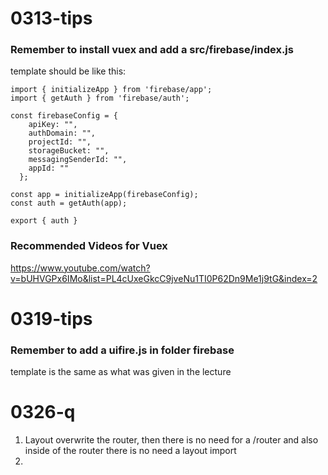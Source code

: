 # 0313-tips

### Remember to install vuex and add a src/firebase/index.js
template should be like this:
```
import { initializeApp } from 'firebase/app';
import { getAuth } from 'firebase/auth';

const firebaseConfig = {
    apiKey: "",
    authDomain: "",
    projectId: "",
    storageBucket: "",
    messagingSenderId: "",
    appId: ""
  };

const app = initializeApp(firebaseConfig);
const auth = getAuth(app);

export { auth }
```

### Recommended Videos for Vuex
https://www.youtube.com/watch?v=bUHVGPx6IMo&list=PL4cUxeGkcC9jveNu1TI0P62Dn9Me1j9tG&index=2

# 0319-tips
### Remember to add a uifire.js in folder firebase
template is the same as what was given in the lecture

# 0326-q
1. Layout overwrite the router, then there is no need for a /router and also inside of the router there is no need a layout import
2. 

